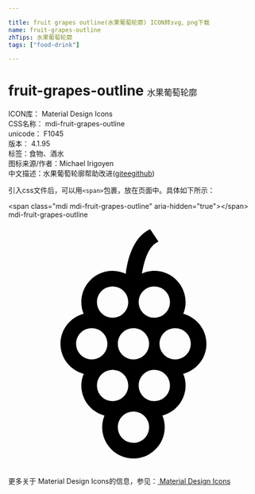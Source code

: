 ```yaml
---

title: fruit grapes outline(水果葡萄轮廓) ICON转svg、png下载
name: fruit-grapes-outline
zhTips: 水果葡萄轮廓
tags: ["food-drink"]

---
```


# fruit-grapes-outline  <small style="font-size: 60%;font-weight: 100">水果葡萄轮廓</small>


<div class="detail-page">
<p>
<span>
ICON库：
<span class="badge-secondary badge">Material Design Icons</span> 
</span>
<br/>
<span>
CSS名称：
<span class="badge-secondary badge">mdi-fruit-grapes-outline</span> 
</span>
<br/>
<span>
unicode：
<span class="badge-secondary badge">F1045</span> 
<copy-btn content='F1045' btn-title=""></copy-btn>
<copy-btn :content='String.fromCodePoint(parseInt("F1045", 16))' btn-title="复制U"></copy-btn>
</span>
<br/>
<span>
版本：
<span class="badge-secondary badge">4.1.95</span> 
</span><br/><span>标签：<span class="badge-light badge"><router-link to="/tags/food-drink.html">食物、酒水</router-link></span></span>
<br/>
<span>图标来源/作者：<span class="badge-light badge">Michael Irigoyen</span></span> 
<br/>
<span class="zh-detail">中文描述：<span class="badge-primary badge">水果葡萄轮廓</span><span class="help-link"><span>帮助改进</span>(<a href="https://gitee.com/liuwave/icon-helper/edit/master/json/material/fruit-grapes-outline.json" target="_blank" rel="noopener noreferrer">gitee</a><a href="https://github.com/liuwave/icon-helper/edit/master/json/material/fruit-grapes-outline.json" target="_blank" rel="noopener noreferrer">github</a></span>)</span><br/>
</p>
</div>
<div class="alert alert-dark">
  <i class="mdi mdi-fruit-grapes-outline mdi-48px"></i>
  <i class="mdi mdi-fruit-grapes-outline mdi-36px"></i>
  <i class="mdi mdi-fruit-grapes-outline mdi-24px"></i>
  <i class="mdi mdi-fruit-grapes-outline mdi-18px"></i>
</div>
<div>
  <p>引入css文件后，可以用<code>&lt;span&gt;</code>包裹，放在页面中。具体如下所示：    
  </p>
  <div class="alert alert-primary" style="font-size: 14px">
    &lt;span class="mdi mdi-fruit-grapes-outline" aria-hidden="true"&gt;&lt;/span&gt;
    <copy-btn content='<span class="mdi mdi-fruit-grapes-outline" aria-hidden="true"></span>'></copy-btn>
  </div>
  <div class="alert alert-secondary">
    <i class="mdi mdi-fruit-grapes-outline"
    style="font-size: 24px"
    aria-hidden="true"></i> mdi-fruit-grapes-outline
    <copy-btn content="mdi-fruit-grapes-outline" btn-title="复制图标名称"></copy-btn>
  </div>
</div>
<div id="svg" class="svg-wrap">
<svg xmlns="http://www.w3.org/2000/svg" viewBox="0 0 24 24"><path d="M19 12C19 10.61 18.05 9.47 16.78 9.12C16.92 8.78 17 8.4 17 8C17 6.34 15.66 5 14 5C13.57 5 13.17 5.1 12.81 5.26C13 4.19 13.39 2.59 14.4 2.2L13.6 1C11.9 1.77 11.4 4.09 11.26 5.29C10.87 5.11 10.45 5 10 5C8.34 5 7 6.34 7 8C7 8.4 7.08 8.77 7.22 9.12C5.94 9.46 5 10.62 5 12C5 13.39 5.95 14.54 7.23 14.88C7.09 15.22 7 15.6 7 16C7 17.39 7.94 18.54 9.22 18.88C9.08 19.23 9 19.61 9 20C9 21.66 10.34 23 12 23S15 21.66 15 20C15 19.61 14.92 19.23 14.78 18.88C16.06 18.54 17 17.39 17 16C17 15.6 16.92 15.23 16.77 14.88C18.05 14.54 19 13.39 19 12M16.31 9.88V9.9H16.3L16.31 9.88M14 6.5C14.83 6.5 15.5 7.17 15.5 8S14.83 9.5 14 9.5 12.5 8.83 12.5 8 13.17 6.5 14 6.5M13.5 12C13.5 12.83 12.83 13.5 12 13.5S10.5 12.83 10.5 12 11.17 10.5 12 10.5 13.5 11.17 13.5 12M10 6.5C10.83 6.5 11.5 7.17 11.5 8S10.83 9.5 10 9.5 8.5 8.83 8.5 8 9.17 6.5 10 6.5M6.5 12C6.5 11.17 7.17 10.5 8 10.5S9.5 11.17 9.5 12 8.83 13.5 8 13.5 6.5 12.83 6.5 12M8.5 16C8.5 15.17 9.17 14.5 10 14.5S11.5 15.17 11.5 16 10.83 17.5 10 17.5 8.5 16.83 8.5 16M12 21.5C11.17 21.5 10.5 20.83 10.5 20S11.17 18.5 12 18.5 13.5 19.17 13.5 20 12.83 21.5 12 21.5M14 17.5C13.17 17.5 12.5 16.83 12.5 16S13.17 14.5 14 14.5 15.5 15.17 15.5 16 14.83 17.5 14 17.5M16 13.5C15.17 13.5 14.5 12.83 14.5 12S15.17 10.5 16 10.5 17.5 11.17 17.5 12 16.83 13.5 16 13.5Z" /></svg>
</div>
<detail full-name='mdi-fruit-grapes-outline'></detail>
    
<div><p>更多关于 Material Design Icons的信息，参见：<a target="_blank" href="https://iconhelper.cn/material.html"> Material Design Icons</a>
</p></div>

